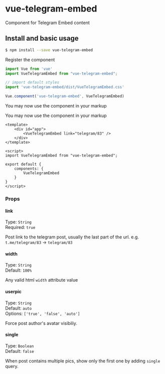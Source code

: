 # vue-telegram-embed

Component for Telegram Embed content

## Install and basic usage

```bash
$ npm install --save vue-telegram-embed
```

Register the component

```js
import Vue from 'vue'
import VueTelegramEmbed from "vue-telegram-embed";

// import default styles
import 'vue-telegram-embed/dist/VueTelegramEmbed.css'

Vue.component('vue-telegram-embed', VueTelegramEmbed)
```

You may now use the component in your markup

You may now use the component in your markup

```vue
<template>
    <div id="app">
        <VueTelegramEmbed link="telegram/83" />
    </div>
</template>

<script>
import VueTelegramEmbed from "vue-telegram-embed";

export default {
    components: {
        VueTelegramEmbed
    }
}
</script>
```

### Props

#### link
Type: `String`  
Required: `true`

Post link to the telegram post, usually the last part of the url. 
e.g. `t.me/telegram/83` -> `telegram/83`

#### width
Type: `String`  
Default: `100%`

Any valid html `width` attribute value

#### userpic
Type: `String`  
Default: `auto`  
Options: `['true', 'false', 'auto']`

Force post author's avatar visibiliy.

#### single
Type: `Boolean`  
Default: `false`

When post contains multiple pics, show only the first one by adding `single` query.